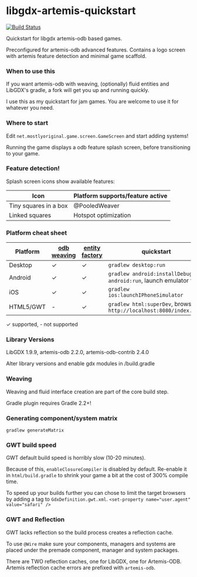 libgdx-artemis-quickstart
=========================

[![Build Status](https://travis-ci.org/DaanVanYperen/libgdx-artemis-quickstart.svg)](https://travis-ci.org/DaanVanYperen/libgdx-artemis-quickstart)

Quickstart for libgdx artemis-odb based games.

Preconfigured for artemis-odb advanced features. Contains
a logo screen with artemis feature detection and minimal
game scaffold.

### When to use this

If you want artemis-odb with weaving, (optionally) fluid entities and
LibGDX's gradle, a fork will get you up and running quickly.

I use this as my quickstart for jam games. You are welcome 
to use it for whatever you need.

### Where to start

Edit `net.mostlyoriginal.game.screen.GameScreen` and start
adding systems!

Running the game displays a odb feature splash screen,
before transitioning to your game.

### Feature detection!

Splash screen icons show available features:

| Icon                  | Platform supports/feature active
|-----------------------|----------------------------------
| Tiny squares in a box | @PooledWeaver
| Linked squares        | Hotspot optimization

### Platform cheat sheet

| Platform        | [odb weaving](https://github.com/junkdog/artemis-odb/wiki/Bytecode-weaving)  | [entity factory](https://github.com/junkdog/artemis-odb/wiki/EntityFactory) | quickstart
|-----------------|----------|----------------|--------------------
| Desktop         | ✓        | ✓ | `gradlew desktop:run`
| Android         | ✓        | ✓ | `gradlew android:installDebug android:run`, launch emulator first.
| iOS             | ✓        | ✓ | `gradlew ios:launchIPhoneSimulator`
| HTML5/GWT       | -        | ✓ | `gradlew html:superDev`, browse to `http://localhost:8080/index.html`

✓ supported, - not supported

### Library Versions

LibGDX 1.9.9, artemis-odb 2.2.0, artemis-odb-contrib 2.4.0

Alter library versions and enable gdx modules in /build.gradle

### Weaving

Weaving and fluid interface creation are part of the core build step.

Gradle plugin requires Gradle 2.2+!
### Generating component/system matrix

`gradlew generateMatrix`

### GWT build speed

GWT default build speed is horribly slow (10-20 minutes).

Because of this, `enableClosureCompiler` is disabled by default. Re-enable
it in `html/build.gradle` to shrink your game a bit at the cost of 300%
compile time.

To speed up your builds further you can chose to limit the target browsers
by adding a tag to `GdxDefinition.gwt.xml`.
`<set-property name="user.agent" value="safari" />`

### GWT and Reflection

GWT lacks reflection so the build process creates a reflection cache. 

To use `@Wire` make sure your components, managers and systems are 
placed under the premade component, manager and system packages.

There are TWO reflection caches, one for LibGDX, one for Artemis-ODB.
Artemis reflection cache errors are prefixed with `artemis-odb`.

```
